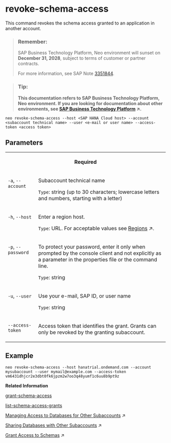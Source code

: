 <!-- loioa92c08adc7b54370a309c140fa174d54 -->

# revoke-schema-access

This command revokes the schema access granted to an application in another account.



> ### Remember:  
> SAP Business Technology Platform, Neo environment will sunset on **December 31, 2028**, subject to terms of customer or partner contracts.
> 
> For more information, see SAP Note [3351844](https://me.sap.com/notes/3351844).

> ### Tip:  
> **This documentation refers to SAP Business Technology Platform, Neo environment. If you are looking for documentation about other environments, see [SAP Business Technology Platform](https://help.sap.com/viewer/65de2977205c403bbc107264b8eccf4b/Cloud/en-US/6a2c1ab5a31b4ed9a2ce17a5329e1dd8.html "SAP Business Technology Platform (SAP BTP) is an integrated offering comprised of the following technology portfolios: application development; process automation; integration; data, analytics, and enterprise planning; artificial intelligence. The platform offers users the ability to turn data into business value, compose end-to-end business processes, connect entire IT landscapes, and personalize, build and extend SAP applications. This reduces the overall total cost of ownership maintaining SAP landscapes and third-party software across end-to-end business processes.") :arrow_upper_right:.**



```
neo revoke-schema-access --host <SAP HANA Cloud host> --account <subaccount technical name> --user <e-mail or user name> --access-token <access token> 

```



## Parameters


<table>
<tr>
<th valign="top" colspan="2">

Required

</th>
</tr>
<tr>
<td valign="top">

`-a`, `--account`

</td>
<td valign="top">

Subaccount technical name

`Type`: string \(up to 30 characters; lowercase letters and numbers, starting with a letter\)

</td>
</tr>
<tr>
<td valign="top">

`-h`, `--host`

</td>
<td valign="top">

Enter a region host.

`Type`: URL. For acceptable values see [Regions](https://help.sap.com/viewer/65de2977205c403bbc107264b8eccf4b/Cloud/en-US/350356d1dc314d3199dca15bd2ab9b0e.html "You can deploy applications in different regions. Each region represents a geographical location (for example, Europe, US East) where applications, data, or services are hosted.") :arrow_upper_right:.

</td>
</tr>
<tr>
<td valign="top">

`-p`, `--password`

</td>
<td valign="top">

To protect your password, enter it only when prompted by the console client and not explicitly as a parameter in the properties file or the command line.

`Type`: string

</td>
</tr>
<tr>
<td valign="top">

`-u`, `--user`

</td>
<td valign="top">

Use your e-mail, SAP ID, or user name

`Type`: string

</td>
</tr>
<tr>
<td valign="top">

`--access-token`

</td>
<td valign="top">

Access token that identifies the grant. Grants can only be revoked by the granting subaccount.

</td>
</tr>
</table>



## Example

```
neo revoke-schema-access --host hanatrial.ondemand.com --account mysubaccount --user mymail@example.com --access-token vm6431dhjcr2e3dbt0fk6jpzm2w7oo3q48yumf1c6uu8b9pt9z
```

**Related Information**  


[grant-schema-access](grant-schema-access-830e9ec.md "This command gives an application in another subaccount access to a schema based on a one-time access token. The access token is used to bind the schema to the application.")

[list-schema-access-grants](list-schema-access-grants-371711d.md "This command lists all current schema access grants for a specified subaccount.")

[Managing Access to Databases for Other Subaccounts](https://help.sap.com/viewer/3fa880aa54b74110ae99ad01503fcd60/Cloud/en-US/65d582dc5f0f4c5092acc2bedc9f636d.html "As a subaccount member with the administrator role, you can manage access to databases for other subaccounts in the Neo environment.") :arrow_upper_right:

[Sharing Databases with Other Subaccounts](https://help.sap.com/viewer/3fa880aa54b74110ae99ad01503fcd60/Cloud/en-US/322080db84734e9b8812ede13703b83c.html "You can share a SAP ASE database that is owned by a subaccount with other subaccounts in the Neo environment.") :arrow_upper_right:

[Grant Access to Schemas](https://help.sap.com/viewer/d4790b2de2f4429db6f3dff54e4d7b3a/Cloud/en-US/a3142222d2cb40b0b473f53855f571b0.html "As a subaccount member who is assigned the Administrator or Developer role, you can grant applications in other subaccounts access to any of your subaccount’s schemas in the Neo environment.") :arrow_upper_right:

